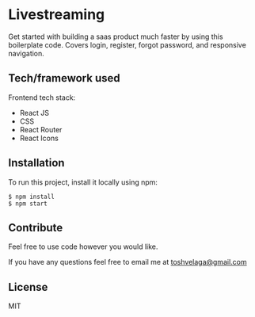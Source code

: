 # Livestreaming

Get started with building a saas product much faster by using this boilerplate code. Covers login, register, forgot password, and responsive navigation.

## Tech/framework used

Frontend tech stack:

- React JS
- CSS
- React Router
- React Icons

## Installation

To run this project, install it locally using npm:

```
$ npm install
$ npm start
```

## Contribute

Feel free to use code however you would like.

If you have any questions feel free to email me at toshvelaga@gmail.com

## License

MIT 


